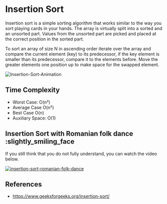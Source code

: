 # Insertion Sort

Insertion sort is a simple sorting algorithm that works similar to the way you sort playing cards in your hands. The array is virtually split into a sorted and an unsorted part. Values from the unsorted part are picked and placed at the correct position in the sorted part.

To sort an array of size N in ascending order iterate over the array and compare the current element (key) to its predecessor, if the key element is smaller than its predecessor, compare it to the elements before. Move the greater elements one position up to make space for the swapped element.

![Insertion-Sort-Animation](https://upload.wikimedia.org/wikipedia/commons/9/9c/Insertion-sort-example.gif?20110309111239)

## Time Complexity

- Worst Case: O(n²)
- Average Case O(n²)
- Best Case O(n)
- Auxiliary Space: O(1)

## Insertion Sort with Romanian folk dance :slightly_smiling_face

If you still think that you do not fully understand, you can watch the video below.

[![insertion-sort-romanian-folk-dance](https://img.youtube.com/vi/ROalU379l3U/0.jpg)](https://www.youtube.com/watch?v=ROalU379l3U)

## References

- <https://www.geeksforgeeks.org/insertion-sort/>

